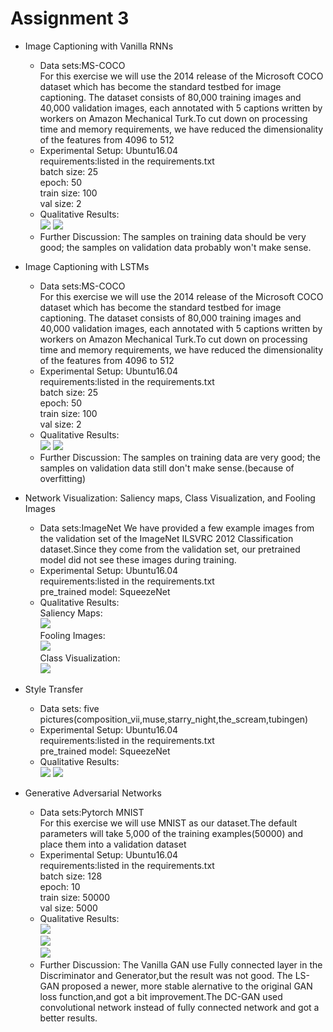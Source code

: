 # Assignment 3  
  * Image Captioning with Vanilla RNNs  
    * Data sets:MS-COCO  
    For this exercise we will use the 2014 release of the Microsoft COCO dataset which has become the standard testbed for image captioning. The dataset consists of 80,000 training images and 40,000 validation images, each annotated with 5 captions written by workers on Amazon Mechanical Turk.To cut down on processing time and memory requirements, we have reduced the dimensionality of the features from 4096 to 512
    * Experimental Setup: 
      Ubuntu16.04   
      requirements:listed in the requirements.txt  
      batch size: 25  
      epoch: 50  
      train size: 100  
      val size: 2  
    * Qualitative Results:  
                           ![](https://github.com/fanshuhuangjia/cs231n/blob/master/assignment3/pic/RNN_Caption_train.png)
                           ![](https://github.com/fanshuhuangjia/cs231n/blob/master/assignment3/pic/RNN_Caption_val.png)
    * Further Discussion: The samples on training data should be very good; the samples on validation data probably won't make sense.

  * Image Captioning with LSTMs  
    * Data sets:MS-COCO  
    For this exercise we will use the 2014 release of the Microsoft COCO dataset which has become the standard testbed for image captioning. The dataset consists of 80,000 training images and 40,000 validation images, each annotated with 5 captions written by workers on Amazon Mechanical Turk.To cut down on processing time and memory requirements, we have reduced the dimensionality of the features from 4096 to 512
    * Experimental Setup: 
      Ubuntu16.04   
      requirements:listed in the requirements.txt  
      batch size: 25  
      epoch: 50  
      train size: 100  
      val size: 2  
    * Qualitative Results:  
                           ![](https://github.com/fanshuhuangjia/cs231n/blob/master/assignment3/pic/LSTM_Caption_train.png)
                           ![](https://github.com/fanshuhuangjia/cs231n/blob/master/assignment3/pic/LSTM_Caption_val.png)
    * Further Discussion: The samples on training data are very good; the samples on validation data still don't make sense.(because of overfitting)


  * Network Visualization: Saliency maps, Class Visualization, and Fooling Images  
    * Data sets:ImageNet
    We have provided a few example images from the validation set of the ImageNet ILSVRC 2012 Classification dataset.Since they come from the validation set, our pretrained model did not see these images during training.
    * Experimental Setup: 
      Ubuntu16.04   
      requirements:listed in the requirements.txt  
      pre_trained model: SqueezeNet
    * Qualitative Results:  
                           Saliency Maps:  
                           ![](https://github.com/fanshuhuangjia/cs231n/blob/master/assignment3/pic/NV_Saliency_maps.png)  
                           Fooling Images:  
                           ![](https://github.com/fanshuhuangjia/cs231n/blob/master/assignment3/pic/NV_Fooling_images.png)  
                           Class Visualization:  
                           ![](https://github.com/fanshuhuangjia/cs231n/blob/master/assignment3/pic/NV_Class_visualization.png) 

     
  * Style Transfer
    * Data sets:  five pictures(composition_vii,muse,starry_night,the_scream,tubingen)
    * Experimental Setup: 
      Ubuntu16.04   
      requirements:listed in the requirements.txt  
      pre_trained model: SqueezeNet
    * Qualitative Results:  
                           ![](https://github.com/fanshuhuangjia/cs231n/blob/master/assignment3/pic/StyleTransfer1.png)
                           ![](https://github.com/fanshuhuangjia/cs231n/blob/master/assignment3/pic/StyleTransfer2.png)
    
  * Generative Adversarial Networks  
    * Data sets:Pytorch MNIST  
    For this exercise we will use MNIST as our dataset.The default parameters will take 5,000 of the training examples(50000) and place them into a validation dataset
    * Experimental Setup: 
      Ubuntu16.04   
      requirements:listed in the requirements.txt  
      batch size: 128  
      epoch: 10  
      train size: 50000  
      val size: 5000  
    * Qualitative Results:    
                           ![](https://github.com/fanshuhuangjia/cs231n/blob/master/assignment3/pic/Vanilla_GAN.png)  
                           ![](https://github.com/fanshuhuangjia/cs231n/blob/master/assignment3/pic/LS_GAN.png)   
                           ![](https://github.com/fanshuhuangjia/cs231n/blob/master/assignment3/pic/DC_GAN.png) 
    * Further Discussion: The Vanilla GAN use Fully connected layer in the Discriminator and Generator,but the result was not good. The LS-GAN proposed a newer, more stable alernative to the original GAN loss function,and got a bit improvement.The DC-GAN used convolutional network instead of fully connected network and got a better results.

